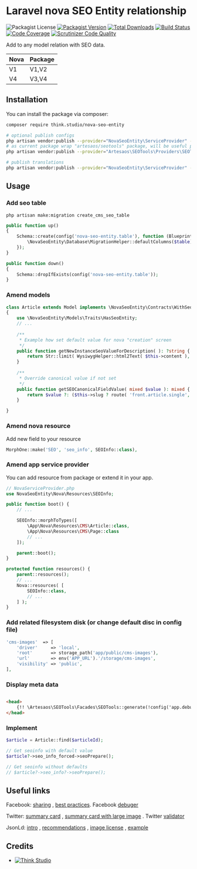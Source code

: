 # Laravel nova SEO Entity relationship

![Packagist License](https://img.shields.io/packagist/l/think.studio/nova-seo-entity?color=%234dc71f)
[![Packagist Version](https://img.shields.io/packagist/v/think.studio/nova-seo-entity)](https://packagist.org/packages/think.studio/nova-seo-entity)
[![Total Downloads](https://img.shields.io/packagist/dt/think.studio/nova-seo-entity)](https://packagist.org/packages/think.studio/nova-seo-entity)
[![Build Status](https://scrutinizer-ci.com/g/dev-think-one/nova-seo-entity/badges/build.png?b=main)](https://scrutinizer-ci.com/g/dev-think-one/nova-seo-entity/build-status/main)
[![Code Coverage](https://scrutinizer-ci.com/g/dev-think-one/nova-seo-entity/badges/coverage.png?b=main)](https://scrutinizer-ci.com/g/dev-think-one/nova-seo-entity/?branch=main)
[![Scrutinizer Code Quality](https://scrutinizer-ci.com/g/dev-think-one/nova-seo-entity/badges/quality-score.png?b=main)](https://scrutinizer-ci.com/g/dev-think-one/nova-seo-entity/?branch=main)

Add to any model relation with SEO data.

| Nova | Package |
|------|---------|
| V1   | V1,V2   |
| V4   | V3,V4   |

## Installation

You can install the package via composer:

```bash
composer require think.studio/nova-seo-entity

# optional publish configs
php artisan vendor:publish --provider="NovaSeoEntity\ServiceProvider" --tag="config"
# as current package wrap "artesaos/seotools" package, will be useful publish internal config:
php artisan vendor:publish --provider="Artesaos\SEOTools\Providers\SEOToolsServiceProvider"

# publish translations
php artisan vendor:publish --provider="NovaSeoEntity\ServiceProvider" --tag="lang"
```

## Usage

### Add seo table

```shell
php artisan make:migration create_cms_seo_table
```

```php
public function up()
{
    Schema::create(config('nova-seo-entity.table'), function (Blueprint $table) {
        \NovaSeoEntity\Database\MigrationHelper::defaultColumns($table);
    });
}

public function down()
{
    Schema::dropIfExists(config('nova-seo-entity.table'));
}
```

### Amend models

```php
class Article extends Model implements \NovaSeoEntity\Contracts\WithSeoEntity
{
    use \NovaSeoEntity\Models\Traits\HasSeoEntity;
    // ...
    
    /**
     * Example how set default value for nova "creation" screen
     */
    public function getNewInstanceSeoValueForDescription( ): ?string {
        return Str::limit( WysiwygHelper::html2Text( $this->content ), 150 );
    }
    
    /**
     * Override canonical value if not set
     */
    public function getSEOCanonicalFieldValue( mixed $value ): mixed {
        return $value ?: ($this->slug ? route( 'front.article.single', $this->slug ) : null);
    }

}
```

### Amend nova resource

Add new field to your resource

```php
MorphOne::make('SEO', 'seo_info', SEOInfo::class),
```

### Amend app service provider

You can add resource from package or extend it in your app.

```php
// NovaServiceProvider.php
use NovaSeoEntity\Nova\Resources\SEOInfo;

public function boot() {
    // ...

    SEOInfo::morphToTypes([
        \App\Nova\Resources\CMS\Article::class,
        \App\Nova\Resources\CMS\Page::class
        // ...
    ]);

    parent::boot();
}

protected function resources() {
    parent::resources();
    // ...
    Nova::resources( [
        SEOInfo::class,
        // ...
    ] );
}
```

### Add related filesystem disk (or change default disc in config file)

```php
'cms-images'  => [
    'driver'     => 'local',
    'root'       => storage_path('app/public/cms-images'),
    'url'        => env('APP_URL').'/storage/cms-images',
    'visibility' => 'public',
],
```

### Display meta data

```html

<head>
    {!! \Artesaos\SEOTools\Facades\SEOTools::generate(!config('app.debug')) !!}
</head>
```

### Implement

```php
$article = Article::find($articleId);

// Get seoinfo with default value
$article?->seo_info_forced->seoPrepare();

// Get seoinfo without defaults
// $article?->seo_info?->seoPrepare();
```

## Useful links

Facebook: [sharing](https://developers.facebook.com/docs/sharing/webmasters/)
, [best practices](https://developers.facebook.com/docs/sharing/best-practices#images).
Facebook [debuger](https://developers.facebook.com/tools/debug)

Twitter: [summary card](https://developer.twitter.com/en/docs/twitter-for-websites/cards/overview/summary)
, [summary card with large image](https://developer.twitter.com/en/docs/twitter-for-websites/cards/overview/summary-card-with-large-image)
. Twitter [validator](https://cards-dev.twitter.com/validator)

JsonLd: [intro](https://developers.google.com/search/docs/advanced/structured-data/intro-structured-data)
, [recommendations](https://developers.google.com/search/docs/advanced/structured-data/sd-policies)
, [image license](https://developers.google.com/search/docs/advanced/structured-data/image-license-metadata)
, [example](https://developers.google.com/search/docs/advanced/structured-data/article)

## Credits

- [![Think Studio](https://yaroslawww.github.io/images/sponsors/packages/logo-think-studio.png)](https://think.studio/)






